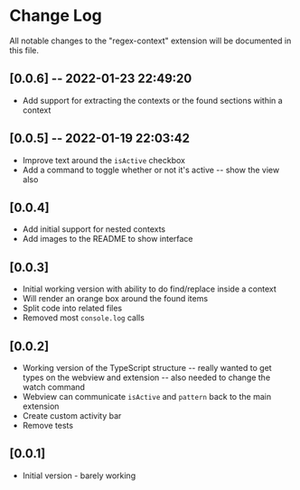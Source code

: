 # Change Log

All notable changes to the "regex-context" extension will be documented in this file.

## [0.0.6] -- 2022-01-23 22:49:20

- Add support for extracting the contexts or the found sections within a context

## [0.0.5] -- 2022-01-19 22:03:42

- Improve text around the `isActive` checkbox
- Add a command to toggle whether or not it's active -- show the view also

## [0.0.4]

- Add initial support for nested contexts
- Add images to the README to show interface

## [0.0.3]

- Initial working version with ability to do find/replace inside a context
- Will render an orange box around the found items
- Split code into related files
- Removed most `console.log` calls

## [0.0.2]

- Working version of the TypeScript structure -- really wanted to get types on the webview and extension -- also needed to change the watch command
- Webview can communicate `isActive` and `pattern` back to the main extension
- Create custom activity bar
- Remove tests

## [0.0.1]

- Initial version - barely working

